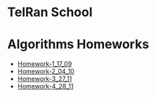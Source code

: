 # TelRan School

# Algorithms Homeworks

- [Homework-1_17_09](https://github.com/AlexDolz/Algorithms-Homeworks-JS-/tree/main/Algorithms%20homework%2017.09)
- [Homework-2_04_10](https://github.com/AlexDolz/Algorithms-Homeworks-JS-/tree/main/Algorithms%20homework%2004.10)
- [Homework-3_27_11](https://github.com/AlexDolz/Algorithms-Homeworks-JS-/tree/main/Algorithms%20homework%2027.11)
- [Homework-4_28_11](https://github.com/AlexDolz/Algorithms-Homeworks-JS-/tree/main/Algorithms%20homework%2028.11)
